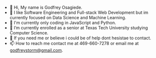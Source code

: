 - 👋 Hi, My name is Godfrey Osagiede.
- 👀 I like Software Engineering and Full-stack Web Development but im currently focused on Data Science and Machine Learning.
- 👾 I'm currently only coding in JavaScript and Python.
- 🌱 I’m currently enrolled as a senior at Texas Tech University studying Computer Science.
- 💞️ If you need me or believe i could be of help dont hesistae to contact.
- 📫 How to reach me contact me at 469-660-7278 or email me at godfreystorm@gmail.com.

<!---
godfreystorm/godfreystorm is a ✨ special ✨ repository because its `README.md` (this file) appears on your GitHub profile.
You can click the Preview link to take a look at your changes.
--->
